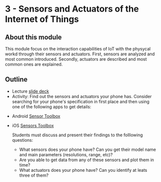 # 3 - Sensors and Actuators of the Internet of Things

## About this module
This module focus on the interaction capabilities of IoT with the physycal workd through their sensors and actuators. First, sensors are analyzed and most common introduced. Secondly, actuators are described and most common ones are explained.

## Outline
* Lecture [slide deck](https://github.com/neon-iot/iotfundamentals/blob/main/slides/3-Interaction.pdf)
* Activity: Find out the sensors and actuators your phone has. Consider searching for your phone's specification in first place and then using one of the following apps to get details:
- Android [Sensor Toolbox](https://play.google.com/store/apps/details?id=com.exatools.sensors&hl=en_US&gl=US)
- iOS [Sensors Toolbox](https://apps.apple.com/us/app/sensors-toolbox/id1242203428)

  Students must discuss and present their findings to the folllowing questions: 
  - What sensors does your phone have? Can you get their model name and main parameters (resolutions, range, etc)?
  - Are you able to get data from any of these sensors and plot them in time?
  - What actuators does your phone have? Can you identify at leats three of them?  

